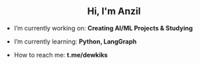 <h2 align="center">Hi, I'm Anzil</h2>

-  I’m currently working on: **Creating AI/ML Projects & Studying**

-  I’m currently learning: **Python, LangGraph**

-  How to reach me: **t.me/dewkiks**

